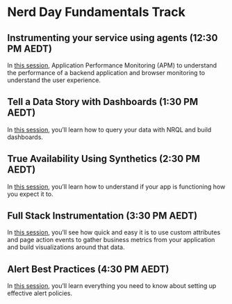 # Nerd Day Fundamentals Track





## Instrumenting your service using agents (12:30 PM AEDT)

In [this session](instrumenting-your-service-using-agents/README.md), Application Performance Monitoring (APM) to understand the performance of a backend application and browser monitoring to understand the user experience.

## Tell a Data Story with Dashboards (1:30 PM AEDT)

In [this session](tell-data-story-with-dashboards/README.md), you’ll learn how to query your data with NRQL and build dashboards.

## True Availability Using Synthetics (2:30 PM AEDT)

In [this session](true-availability-using-synthetics/README.md), you’ll learn how to understand if your app is functioning how you expect it to.

## Full Stack Instrumentation (3:30 PM AEDT)

In [this session](full-stack-instrumentation/README.md), you’ll see how quick and easy it is to use custom attributes and page action events to gather business metrics from your application and build visualizations around that data.

## Alert Best Practices (4:30 PM AEDT)

In [this session](alert-best-practices/README.md), you’ll learn everything you need to know about setting up effective alert policies.

